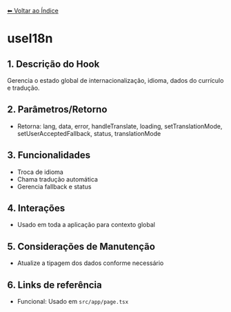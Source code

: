 [⬅ Voltar ao Índice](../../DOCUMENTATION.md)

# useI18n

## 1. Descrição do Hook
Gerencia o estado global de internacionalização, idioma, dados do currículo e tradução.

## 2. Parâmetros/Retorno
- Retorna: lang, data, error, handleTranslate, loading, setTranslationMode, setUserAcceptedFallback, status, translationMode

## 3. Funcionalidades
- Troca de idioma
- Chama tradução automática
- Gerencia fallback e status

## 4. Interações
- Usado em toda a aplicação para contexto global

## 5. Considerações de Manutenção
- Atualize a tipagem dos dados conforme necessário

## 6. Links de referência
- Funcional: Usado em `src/app/page.tsx`
